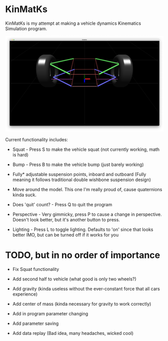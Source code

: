 # KinMatKs
KinMatKs is my attempt at making a vehicle dynamics Kinematics Simulation program.

![A picture of the software running](https://raw.githubusercontent.com/ajstamps/KinMatKs/master/ProjDocs/ProgStart.png)

Current functionality includes:

* Squat - Press S to make the vehicle squat (not currently working, math is hard)

* Bump - Press B to make the vehicle bump (just barely working)

* Fully* adjustable suspension points, inboard and outboard (Fully meaning it follows traditional double wishbone suspension design)

* Move around the model. This one I'm really proud of, cause quaternions kinda suck.

* Does 'quit' count? - Press Q to quit the program

* Perspective - Very gimmicky, press P to cause a change in perspective. Doesn't look better, but it's another button to press.

* Lighting - Press L to toggle lighting. Defaults to 'on' since that looks better IMO, but can be turned off if it works for you

# TODO, but in no order of importance

* Fix Squat functionality

* Add second half to vehicle (what good is only two wheels?)

* Add gravity (kinda useless without the ever-constant force that all cars experience)

* Add center of mass (kinda necessary for gravity to work correctly)

* Add in program parameter changing

* Add parameter saving

* Add data replay (Bad idea, many headaches, wicked cool)
